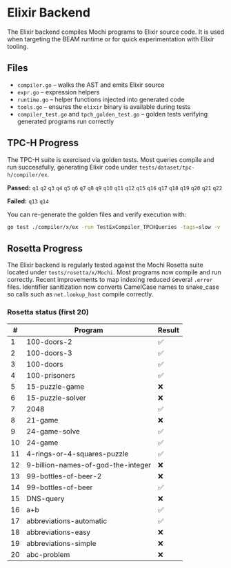 # Elixir Backend

The Elixir backend compiles Mochi programs to Elixir source code. It is used when targeting the BEAM runtime or for quick experimentation with Elixir tooling.

## Files

- `compiler.go` – walks the AST and emits Elixir source
- `expr.go` – expression helpers
- `runtime.go` – helper functions injected into generated code
- `tools.go` – ensures the `elixir` binary is available during tests
- `compiler_test.go` and `tpch_golden_test.go` – golden tests verifying generated programs run correctly

## TPC-H Progress

The TPC-H suite is exercised via golden tests. Most queries compile and run
successfully, generating Elixir code under
`tests/dataset/tpc-h/compiler/ex`.

**Passed:** `q1` `q2` `q3` `q4` `q5` `q6` `q7` `q8` `q9` `q10` `q11`
`q12` `q15` `q16` `q17` `q18` `q19` `q20` `q21` `q22`

**Failed:** `q13` `q14`

You can re-generate the golden files and verify execution with:

```bash
go test ./compiler/x/ex -run TestExCompiler_TPCHQueries -tags=slow -v
```

## Rosetta Progress

The Elixir backend is regularly tested against the Mochi Rosetta suite located
under `tests/rosetta/x/Mochi`. Most programs now compile and run correctly.
Recent improvements to map indexing reduced several `.error` files. Identifier
sanitization now converts CamelCase names to snake_case so calls such as
`net.lookup_host` compile correctly.

### Rosetta status (first 20)

| # | Program | Result |
|---|---------|--------|
| 1 | 100-doors-2 | ✅ |
| 2 | 100-doors-3 | ✅ |
| 3 | 100-doors | ✅ |
| 4 | 100-prisoners | ✅ |
| 5 | 15-puzzle-game | ❌ |
| 6 | 15-puzzle-solver | ❌ |
| 7 | 2048 | ✅ |
| 8 | 21-game | ❌ |
| 9 | 24-game-solve | ✅ |
|10 | 24-game | ✅ |
|11 | 4-rings-or-4-squares-puzzle | ✅ |
|12 | 9-billion-names-of-god-the-integer | ❌ |
|13 | 99-bottles-of-beer-2 | ❌ |
|14 | 99-bottles-of-beer | ✅ |
|15 | DNS-query | ❌ |
|16 | a+b | ✅ |
|17 | abbreviations-automatic | ✅ |
|18 | abbreviations-easy | ❌ |
|19 | abbreviations-simple | ❌ |
|20 | abc-problem | ❌ |
